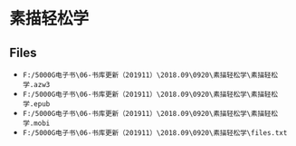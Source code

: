# 素描轻松学

## Files

- `F:/5000G电子书\06-书库更新（201911）\2018.09\0920\素描轻松学\素描轻松学.azw3`
- `F:/5000G电子书\06-书库更新（201911）\2018.09\0920\素描轻松学\素描轻松学.epub`
- `F:/5000G电子书\06-书库更新（201911）\2018.09\0920\素描轻松学\素描轻松学.mobi`
- `F:/5000G电子书\06-书库更新（201911）\2018.09\0920\素描轻松学\files.txt`
